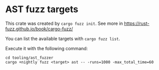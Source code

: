 # AST fuzz targets

This crate was created by `cargo fuzz init`. See more in https://rust-fuzz.github.io/book/cargo-fuzz/

You can list the available targets with `cargo fuzz list`.

Execute it with the following command:

```shell
cd tooling/ast_fuzzer
cargo +nightly fuzz <target> ast -- -runs=1000 -max_total_time=60
```